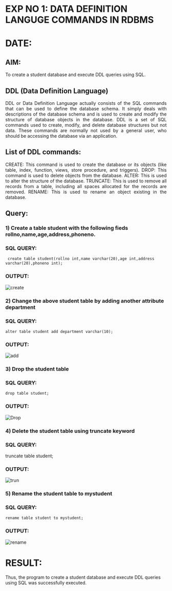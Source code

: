 # EXP NO 1: DATA DEFINITION LANGUGE COMMANDS IN RDBMS
# DATE:
## AIM:
To create a student database and execute DDL queries using SQL.
## DDL (Data Definition Language)
<div align="justify">
DDL or Data Definition Language actually consists of the SQL commands that can be used to define the database schema. It simply deals with descriptions of the database schema and is used to create and modify the structure of database objects in the database. DDL is a set of SQL commands used to create, modify, and delete database structures but not data. These commands are normally not used by a general user, who should be accessing the database via an application.</div>
 
## List of DDL commands: 
<div align="justify">
CREATE: This command is used to create the database or its objects (like table, index, function, views, store procedure, and triggers).
DROP: This command is used to delete objects from the database.
ALTER: This is used to alter the structure of the database.
TRUNCATE: This is used to remove all records from a table, including all spaces allocated for the records are removed.
RENAME: This is used to rename an object existing in the database.
</div>

## Query:
### 1) Create a table student with the following fieds rollno,name,age,address,phoneno.
### SQL QUERY: 
```
 create table student(rollno int,name varchar(20),age int,address varchar(20),phoneno int);
```
### OUTPUT:
![create](https://github.com/Saravana-kumar369/I2_DBMS/assets/117925254/9c95b0bc-ed78-40f7-a3d2-655a460a7511)

### 2) Change the above student table by adding another attribute department

### SQL QUERY: 
```
alter table student add department varchar(10);
```
### OUTPUT:
![add](https://github.com/Saravana-kumar369/I2_DBMS/assets/117925254/e063ba12-2dd4-457c-b906-c0084f5cdc08)

### 3) Drop the student table
 
### SQL QUERY: 
```
drop table student;
```
### OUTPUT:
![Drop](https://github.com/Saravana-kumar369/I2_DBMS/assets/117925254/4af4cd38-85f1-4729-87e4-c8c564dc0237)

### 4) Delete the student table using truncate keyword

### SQL QUERY: 
 truncate table student;

### OUTPUT:
![trun](https://github.com/Saravana-kumar369/I2_DBMS/assets/117925254/8c868fbf-184b-4846-81c8-cceb0079572d)

### 5) Rename the student table to mystudent

### SQL QUERY: 
```
rename table student to mystudent;
```
### OUTPUT:
![rename](https://github.com/Saravana-kumar369/I2_DBMS/assets/117925254/e0ac4526-8018-45ec-88b1-dce0ff04f15b)

# RESULT:
 Thus, the program to create a student database and execute DDL queries using SQL was successfully executed.
